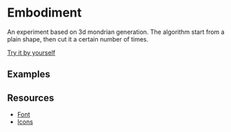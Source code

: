 # Embodiment

An experiment based on 3d mondrian generation.
The algorithm start from a plain shape, then cut it a certain number of times.

[Try it by yourself](https://guillaume-gomez.github.io/embodiment/)

## Examples


## Resources
- [Font](https://www.dafont.com/alien-encounters.font)
- [Icons](https://iconmonstr.com/)
